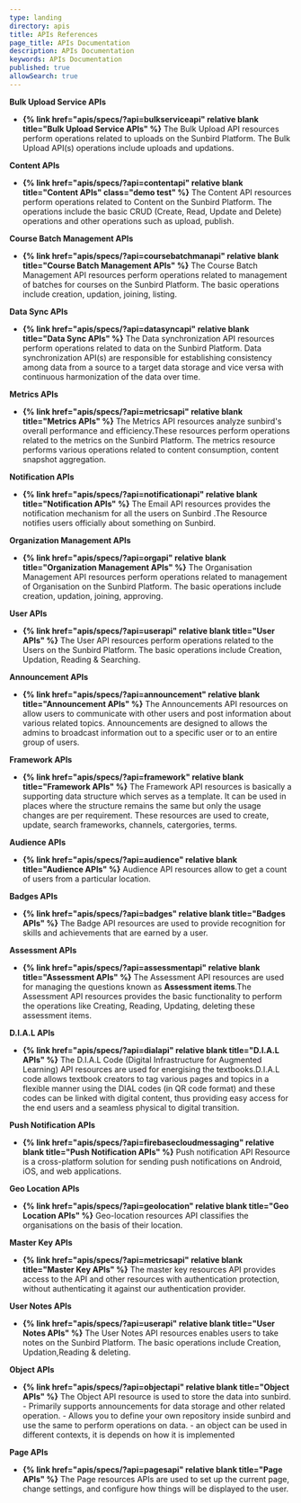 ```yaml
---
type: landing
directory: apis
title: APIs References
page_title: APIs Documentation
description: APIs Documentation
keywords: APIs Documentation
published: true
allowSearch: true
---
```



**Bulk Upload Service APIs**

- **{% link href="apis/specs/?api=bulkserviceapi"  relative blank title="Bulk Upload Service APIs" %}** The Bulk Upload API resources perform operations related to uploads on the Sunbird Platform. The Bulk Upload API(s) operations include uploads and updations.

**Content APIs**

- **{% link href="apis/specs/?api=contentapi"  relative blank title="Content APIs" class="demo test" %}** The Content API resources perform operations related to Content on the Sunbird Platform. The operations include the basic CRUD (Create, Read, Update and Delete) operations and other operations such as upload, publish.

**Course Batch Management APIs**

- **{% link href="apis/specs/?api=coursebatchmanapi"  relative blank title="Course Batch Management APIs" %}** The Course Batch Management API resources perform operations related to management of batches for courses on the Sunbird Platform. The basic operations include creation, updation, joining, listing.

**Data Sync APIs**

- **{% link href="apis/specs/?api=datasyncapi"  relative blank title="Data Sync APIs" %}** The Data synchronization API resources perform operations related to data on the Sunbird Platform. Data synchronization API(s) are responsible for establishing consistency among data from a source to a target data storage and vice versa with continuous harmonization of the data over time.

**Metrics APIs**

- **{% link href="apis/specs/?api=metricsapi"  relative blank title="Metrics APIs" %}** The Metrics API resources analyze sunbird's overall performance and efficiency.These resources perform operations related to the metrics on the Sunbird Platform. The metrics resource performs various operations related to content consumption, content snapshot aggregation.

**Notification APIs**

- **{% link href="apis/specs/?api=notificationapi"  relative blank title="Notification APIs" %}** The Email API resources provides the notification mechanism for all the users on Sunbird .The Resource notifies users officially about something on Sunbird.

**Organization Management APIs**

- **{% link href="apis/specs/?api=orgapi"  relative blank title="Organization Management APIs" %}** The Organisation Management API resources perform operations related to management of Organisation on the Sunbird Platform. The basic operations include creation, updation, joining, approving.

**User APIs**

- **{% link href="apis/specs/?api=userapi"  relative blank title="User APIs" %}** The User API resources perform operations related to the Users on the Sunbird Platform. The basic operations include Creation, Updation, Reading & Searching.

**Announcement APIs**

- **{% link href="apis/specs/?api=announcement"  relative blank title="Announcement APIs" %}** The Announcements API resources on allow users to communicate with other users and post information about various related topics. Announcements are designed to allows the admins to broadcast information out to a specific user or to an entire group of users.

**Framework APIs**

- **{% link href="apis/specs/?api=framework"  relative blank title="Framework APIs" %}** The Framework API resources is basically a supporting data structure which serves as a template. It can be used in places where the structure remains the same but only the usage changes are per requirement. These resources are used to create, update, search frameworks, channels, catergories, terms.

**Audience APIs**

- **{% link href="apis/specs/?api=audience"  relative blank title="Audience APIs" %}** Audience API resources allow to get a count of users from a particular location.

**Badges APIs**

- **{% link href="apis/specs/?api=badges"  relative blank title="Badges APIs" %}** The Badge API resources are used to provide recognition for skills and achievements that are earned by a user.

**Assessment APIs**

- **{% link href="apis/specs/?api=assessmentapi"  relative blank title="Assessment APIs" %}** The Assessment API resources are used for managing the questions known as **Assessment items**.The Assessment API resources provides the basic functionality to perform the operations like Creating, Reading,  Updating, deleting these assessment items. 

**D.I.A.L APIs**

- **{% link href="apis/specs/?api=dialapi"  relative blank title="D.I.A.L APIs" %}** The D.I.A.L Code (Digital Infrastructure for Augmented Learning) API resources are used for energising the textbooks.D.I.A.L code allows textbook creators to tag various pages and topics in a flexible manner using the DIAL codes (in QR code format) and these codes can be linked with digital content, thus providing easy access for the end users and a seamless physical to digital transition.

**Push Notification APIs**

- **{% link href="apis/specs/?api=firebasecloudmessaging"  relative blank title="Push Notification APIs" %}**  Push notification API Resource is a cross-platform solution for sending push notifications on Android, iOS, and web applications.

**Geo Location APIs**

- **{% link href="apis/specs/?api=geolocation"  relative blank title="Geo Location APIs" %}** Geo-location resources API classifies the organisations on the basis of their location.

**Master Key APIs**

- **{% link href="apis/specs/?api=metricsapi"  relative blank title="Master Key APIs" %}** The master key resources API provides access to the API and other resources with authentication protection, without authenticating it against our authentication provider.

**User Notes APIs**

- **{% link href="apis/specs/?api=userapi"  relative blank title="User Notes APIs" %}** The User Notes API resources enables users to take notes on the Sunbird Platform. The basic operations include Creation, Updation,Reading & deleting.

**Object APIs**

- **{% link href="apis/specs/?api=objectapi"  relative blank title="Object APIs" %}** The Object API resource is used to store the data into sunbird.
      - Primarily supports announcements for data storage and other related operation.
      - Allows you to define your own repository inside sunbird and use the same to perform operations on data.
      - an object can be used in different contexts, it is depends on how it is implemented
      
**Page APIs**
 
 - **{% link href="apis/specs/?api=pagesapi"  relative blank title="Page APIs" %}** The Page resources APIs are used to set up the current page, change settings, and configure how things will be displayed to the user.
